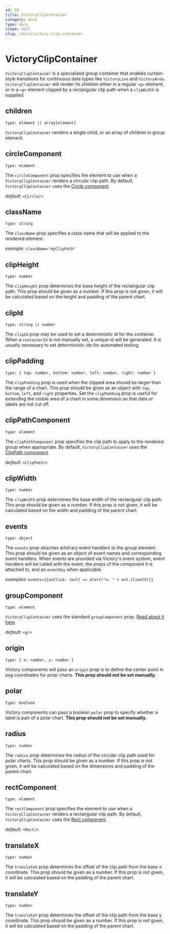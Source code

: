 ```yaml
---
id: 10
title: VictoryClipContainer
category: more
type: docs
scope: null
slug: /docs/victory-clip-container
---
```


# VictoryClipContainer

`VictoryClipContainer` is a specialized group container that enables curtain-style transitions for continuous data types like `VictoryLine` and `VictoryArea`. `VictoryClipContainer` will render its children either in a regular `<g>` element, or in a `<g>` element clipped by a rectangular clip path when a `clipWidth` is supplied.

## children

`type: element || array[element]`

`VictoryClipContainer` renders a single child, or an array of children in group element.

## circleComponent

`type: element`

The `circleComponent` prop specifies the element to use when a `VictoryClipContainer` renders a circular clip path. By default, `VictoryClipContainer` uses the [Circle component][].

_default:_ `<Circle/>`

## className

`type: string`

The `className` prop specifies a class name that will be applied to the rendered element.

_example:_ `className="myClipPath"`

## clipHeight

`type: number`

The `clipHeight` prop determines the base height of the rectangular clip path. This prop should be
given as a number. If this prop is not given, it will be calculated based on the height and padding
of the parent chart.

## clipId

`type: string || number`

The `clipId` prop may be used to set a deterministic id for the container. When a `containerId` is not manually set, a unique id will be generated. It is usually necessary to set deterministic ids for automated testing.

## clipPadding

`type: { top: number, bottom: number, left: number, right: number }`

The `clipPadding` prop is used when the clipped area should be larger than the range of a chart.
This prop should be given as an object with `top`, `bottom`, `left`, and `right` properties. Set
the `clipPadding` prop is useful for extending the visible area of a chart in some dimension so
that data or labels are not cut off.

## clipPathComponent

`type: element`

The `clipPathComponent` prop specifies the clip path to apply to the rendered group when appropriate. By default, `VictoryClipContainer` uses the [ClipPath component][].

_default:_ `<ClipPath/>`

## clipWidth

`type: number`

The `clipWidth` prop determines the base width of the rectangular clip path. This prop should be
given as a number. If this prop is not given, it will be calculated based on the width and padding
of the parent chart.

## events

`type: object`

The `events` prop attaches arbitrary event handlers to the group element. This prop should be given as an object of event names and corresponding event handlers. When events are provided via Victory's event system, event handlers will be called with the event, the props of the component it is attached to, and an `eventKey` when applicable.

_examples:_ `events={{onClick: (evt) => alert("x: " + evt.clientX)}}`

## groupComponent

`type: element`

`VictoryClipContainer` uses the standard `groupComponent` prop. [Read about it here](/docs/common-props#groupcomponent)

_default:_ `<g/>`

## origin

`type: { x: number, y: number }`

Victory components will pass an `origin` prop is to define the center point in svg coordinates for polar charts. **This prop should not be set manually.**

## polar

`type: boolean`

Victory components can pass a boolean `polar` prop to specify whether a label is part of a polar chart. **This prop should not be set manually.**

## radius

`type: number`

The `radius` prop determines the radius of the circular clip path used for polar charts. This prop should be
given as a number. If this prop is not given, it will be calculated based on the dimensions and padding
of the parent chart.

## rectComponent

`type: element`

The `rectComponent` prop specifies the element to use when a `VictoryClipContainer` renders a rectangular clip path. By default, `VictoryClipContainer` uses the [Rect component][].

_default:_ `<Rect/>`

## translateX

`type: number`

The `translateX` prop determines the offset of the clip path from the base x coordinate. This prop
should be given as a number. If this prop is not given, it will be calculated based on the padding
of the parent chart.

## translateY

`type: number`

The `translateY` prop determines the offset of the clip path from the base y coordinate. This prop
should be given as a number. If this prop is not given, it will be calculated based on the padding
of the parent chart.

[clippath component]: /docs/victory-primitives#clippath
[circle component]: /docs/victory-primitives#circle
[rect component]: /docs/victory-primitives#rect
